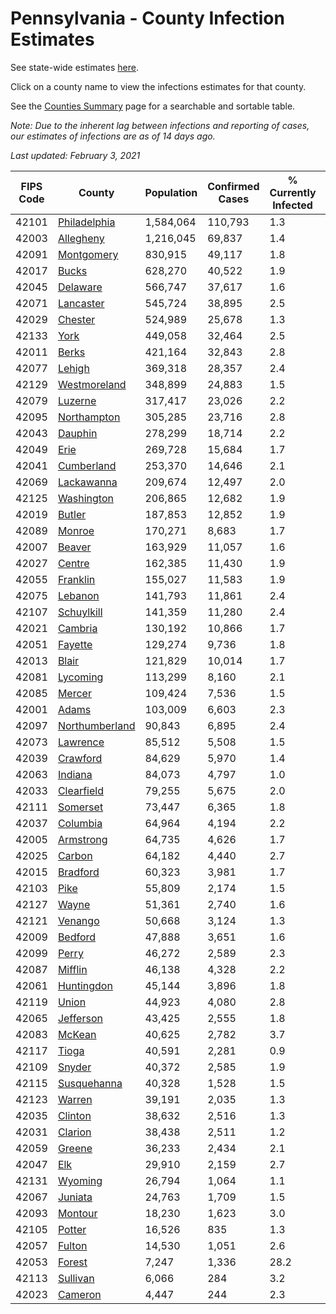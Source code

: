# Pennsylvania - County Infection Estimates

See state-wide estimates [here](/infections/us-pa).

Click on a county name to view the infections estimates for that county.

See the [Counties Summary](/infections/summary-counties) page for a searchable and sortable table.

*Note: Due to the inherent lag between infections and reporting of cases, our estimates of infections are as of 14 days ago.*

*Last updated: February 3, 2021*

|   FIPS Code |                           County |   Population |   Confirmed Cases |   % Currently Infected |   % Total Infected |
|-------------|----------------------------------|--------------|-------------------|------------------------|--------------------|
|       42101 |     [Philadelphia](philadelphia) |    1,584,064 |           110,793 |                    1.3 |               26.4 |
|       42003 |           [Allegheny](allegheny) |    1,216,045 |            69,837 |                    1.4 |               18.1 |
|       42091 |         [Montgomery](montgomery) |      830,915 |            49,117 |                    1.8 |               20.9 |
|       42017 |                   [Bucks](bucks) |      628,270 |            40,522 |                    1.9 |               22.3 |
|       42045 |             [Delaware](delaware) |      566,747 |            37,617 |                    1.6 |               24.1 |
|       42071 |           [Lancaster](lancaster) |      545,724 |            38,895 |                    2.5 |               23.2 |
|       42029 |               [Chester](chester) |      524,989 |            25,678 |                    1.3 |               16.4 |
|       42133 |                     [York](york) |      449,058 |            32,464 |                    2.5 |               22.4 |
|       42011 |                   [Berks](berks) |      421,164 |            32,843 |                    2.8 |               26.9 |
|       42077 |                 [Lehigh](lehigh) |      369,318 |            28,357 |                    2.4 |               27.5 |
|       42129 |     [Westmoreland](westmoreland) |      348,899 |            24,883 |                    1.5 |               22.2 |
|       42079 |               [Luzerne](luzerne) |      317,417 |            23,026 |                    2.2 |               25.7 |
|       42095 |       [Northampton](northampton) |      305,285 |            23,716 |                    2.8 |               27.2 |
|       42043 |               [Dauphin](dauphin) |      278,299 |            18,714 |                    2.2 |               21.5 |
|       42049 |                     [Erie](erie) |      269,728 |            15,684 |                    1.7 |               17.8 |
|       42041 |         [Cumberland](cumberland) |      253,370 |            14,646 |                    2.1 |               18.0 |
|       42069 |         [Lackawanna](lackawanna) |      209,674 |            12,497 |                    2.0 |               20.5 |
|       42125 |         [Washington](washington) |      206,865 |            12,682 |                    1.9 |               18.7 |
|       42019 |                 [Butler](butler) |      187,853 |            12,852 |                    1.9 |               21.2 |
|       42089 |                 [Monroe](monroe) |      170,271 |             8,683 |                    1.7 |               19.1 |
|       42007 |                 [Beaver](beaver) |      163,929 |            11,057 |                    1.6 |               21.9 |
|       42027 |                 [Centre](centre) |      162,385 |            11,430 |                    1.9 |               20.7 |
|       42055 |             [Franklin](franklin) |      155,027 |            11,583 |                    1.9 |               24.0 |
|       42075 |               [Lebanon](lebanon) |      141,793 |            11,861 |                    2.4 |               27.8 |
|       42107 |         [Schuylkill](schuylkill) |      141,359 |            11,280 |                    2.4 |               25.6 |
|       42021 |               [Cambria](cambria) |      130,192 |            10,866 |                    1.7 |               25.5 |
|       42051 |               [Fayette](fayette) |      129,274 |             9,736 |                    1.8 |               23.4 |
|       42013 |                   [Blair](blair) |      121,829 |            10,014 |                    1.7 |               24.9 |
|       42081 |             [Lycoming](lycoming) |      113,299 |             8,160 |                    2.1 |               22.3 |
|       42085 |                 [Mercer](mercer) |      109,424 |             7,536 |                    1.5 |               21.3 |
|       42001 |                   [Adams](adams) |      103,009 |             6,603 |                    2.3 |               20.1 |
|       42097 | [Northumberland](northumberland) |       90,843 |             6,895 |                    2.4 |               23.3 |
|       42073 |             [Lawrence](lawrence) |       85,512 |             5,508 |                    1.5 |               19.9 |
|       42039 |             [Crawford](crawford) |       84,629 |             5,970 |                    1.4 |               21.7 |
|       42063 |               [Indiana](indiana) |       84,073 |             4,797 |                    1.0 |               17.6 |
|       42033 |         [Clearfield](clearfield) |       79,255 |             5,675 |                    2.0 |               21.8 |
|       42111 |             [Somerset](somerset) |       73,447 |             6,365 |                    1.8 |               26.7 |
|       42037 |             [Columbia](columbia) |       64,964 |             4,194 |                    2.2 |               21.7 |
|       42005 |           [Armstrong](armstrong) |       64,735 |             4,626 |                    1.7 |               22.0 |
|       42025 |                 [Carbon](carbon) |       64,182 |             4,440 |                    2.7 |               22.3 |
|       42015 |             [Bradford](bradford) |       60,323 |             3,981 |                    1.7 |               19.8 |
|       42103 |                     [Pike](pike) |       55,809 |             2,174 |                    1.5 |               15.4 |
|       42127 |                   [Wayne](wayne) |       51,361 |             2,740 |                    1.6 |               17.2 |
|       42121 |               [Venango](venango) |       50,668 |             3,124 |                    1.3 |               18.8 |
|       42009 |               [Bedford](bedford) |       47,888 |             3,651 |                    1.6 |               23.5 |
|       42099 |                   [Perry](perry) |       46,272 |             2,589 |                    2.3 |               17.0 |
|       42087 |               [Mifflin](mifflin) |       46,138 |             4,328 |                    2.2 |               28.9 |
|       42061 |         [Huntingdon](huntingdon) |       45,144 |             3,896 |                    1.8 |               26.9 |
|       42119 |                   [Union](union) |       44,923 |             4,080 |                    2.8 |               27.8 |
|       42065 |           [Jefferson](jefferson) |       43,425 |             2,555 |                    1.8 |               17.9 |
|       42083 |                 [McKean](mckean) |       40,625 |             2,782 |                    3.7 |               20.7 |
|       42117 |                   [Tioga](tioga) |       40,591 |             2,281 |                    0.9 |               17.3 |
|       42109 |                 [Snyder](snyder) |       40,372 |             2,585 |                    1.9 |               19.6 |
|       42115 |       [Susquehanna](susquehanna) |       40,328 |             1,528 |                    1.5 |               12.5 |
|       42123 |                 [Warren](warren) |       39,191 |             2,035 |                    1.3 |               16.0 |
|       42035 |               [Clinton](clinton) |       38,632 |             2,516 |                    1.3 |               20.4 |
|       42031 |               [Clarion](clarion) |       38,438 |             2,511 |                    1.2 |               20.1 |
|       42059 |                 [Greene](greene) |       36,233 |             2,434 |                    2.1 |               20.7 |
|       42047 |                       [Elk](elk) |       29,910 |             2,159 |                    2.7 |               21.8 |
|       42131 |               [Wyoming](wyoming) |       26,794 |             1,064 |                    1.1 |               12.5 |
|       42067 |               [Juniata](juniata) |       24,763 |             1,709 |                    1.5 |               22.8 |
|       42093 |               [Montour](montour) |       18,230 |             1,623 |                    3.0 |               31.8 |
|       42105 |                 [Potter](potter) |       16,526 |               835 |                    1.3 |               15.5 |
|       42057 |                 [Fulton](fulton) |       14,530 |             1,051 |                    2.6 |               22.2 |
|       42053 |                 [Forest](forest) |        7,247 |             1,336 |                   28.2 |               53.8 |
|       42113 |             [Sullivan](sullivan) |        6,066 |               284 |                    3.2 |               13.8 |
|       42023 |               [Cameron](cameron) |        4,447 |               244 |                    2.3 |               17.0 |